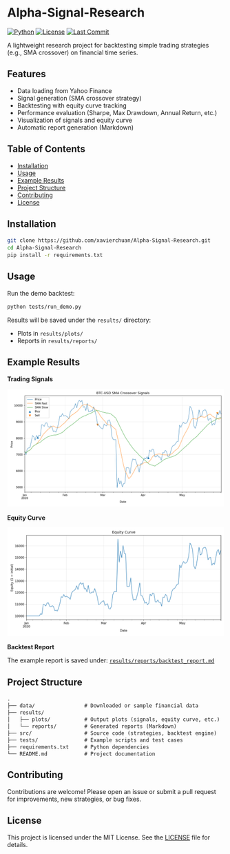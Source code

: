 # Alpha-Signal-Research

[![Python](https://img.shields.io/badge/python-3.8%2B-blue.svg)](https://www.python.org/)
[![License](https://img.shields.io/github/license/xavierchuan/Alpha-Signal-Research)](LICENSE)
[![Last Commit](https://img.shields.io/github/last-commit/xavierchuan/Alpha-Signal-Research)](https://github.com/xavierchuan/Alpha-Signal-Research/commits/main)

A lightweight research project for backtesting simple trading strategies (e.g., SMA crossover) on financial time series.

## Features
- Data loading from Yahoo Finance
- Signal generation (SMA crossover strategy)
- Backtesting with equity curve tracking
- Performance evaluation (Sharpe, Max Drawdown, Annual Return, etc.)
- Visualization of signals and equity curve
- Automatic report generation (Markdown)

## Table of Contents
- [Installation](#installation)
- [Usage](#usage)
- [Example Results](#example-results)
- [Project Structure](#project-structure)
- [Contributing](#contributing)
- [License](#license)

## Installation
```bash
git clone https://github.com/xavierchuan/Alpha-Signal-Research.git
cd Alpha-Signal-Research
pip install -r requirements.txt
```

## Usage

Run the demo backtest:
```bash
python tests/run_demo.py
```

Results will be saved under the `results/` directory:
- Plots in `results/plots/`
- Reports in `results/reports/`

## Example Results

**Trading Signals**

![Trading Signals](results/plots/signals.png)

**Equity Curve**

![Equity Curve](results/plots/equity_curve.png)

**Backtest Report**

The example report is saved under: [`results/reports/backtest_report.md`](results/reports/backtest_report.md)

## Project Structure

```
.
├── data/                # Downloaded or sample financial data
├── results/
│   ├── plots/           # Output plots (signals, equity curve, etc.)
│   └── reports/         # Generated reports (Markdown)
├── src/                 # Source code (strategies, backtest engine)
├── tests/               # Example scripts and test cases
├── requirements.txt     # Python dependencies
└── README.md            # Project documentation
```

## Contributing

Contributions are welcome! Please open an issue or submit a pull request for improvements, new strategies, or bug fixes.

## License

This project is licensed under the MIT License. See the [LICENSE](LICENSE) file for details.
